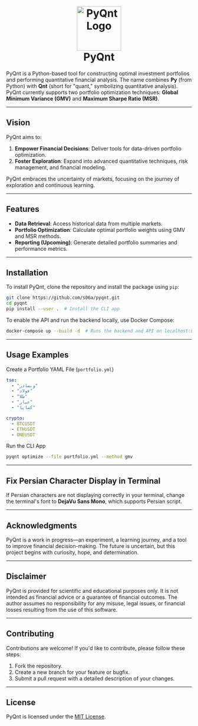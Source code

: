 <h1 align="center">
    <a href="https://github.com/s06a/pyqnt"><img alt="PyQnt Logo" src="https://github.com/user-attachments/assets/5191a09c-4c00-40ab-92af-b5defa7835af" width="120"></a><br>PyQnt
</h1>

PyQnt is a Python-based tool for constructing optimal investment portfolios and performing quantitative financial analysis. The name combines **Py** (from Python) with **Qnt** (short for "quant," symbolizing quantitative analysis). PyQnt currently supports two portfolio optimization techniques: **Global Minimum Variance (GMV)** and **Maximum Sharpe Ratio (MSR)**.

---

## **Vision**

PyQnt aims to:
1. **Empower Financial Decisions**: Deliver tools for data-driven portfolio optimization.  
2. **Foster Exploration**: Expand into advanced quantitative techniques, risk management, and financial modeling.  

PyQnt embraces the uncertainty of markets, focusing on the journey of exploration and continuous learning.

---

## **Features**

- **Data Retrieval**: Access historical data from multiple markets.  
- **Portfolio Optimization**: Calculate optimal portfolio weights using GMV and MSR methods.  
- **Reporting (Upcoming)**: Generate detailed portfolio summaries and performance metrics.  

---

## **Installation**

To install PyQnt, clone the repository and install the package using `pip`:

```bash
git clone https://github.com/s06a/pyqnt.git
cd pyqnt
pip install --user .  # Install the CLI app
```

To enable the API and run the backend locally, use Docker Compose:

```bash
docker-compose up --build -d  # Runs the backend and API on localhost:8000
```

---

## **Usage Examples**

Create a Portfolio YAML File (`portfolio.yml`)

```yml
tse:
  - "وبصادر"
  - "فولاد"
  - "طلا"
  - "عیار"
  - "کساپا"

crypto:
  - BTCUSDT
  - ETHUSDT
  - ONEUSDT
```

Run the CLI App

```bash
pyqnt optimize --file portfolio.yml --method gmv
```

---

## **Fix Persian Character Display in Terminal**

If Persian characters are not displaying correctly in your terminal, change the terminal's font to **DejaVu Sans Mono**, which supports Persian script.

---

## **Acknowledgments**

PyQnt is a work in progress—an experiment, a learning journey, and a tool to improve financial decision-making. The future is uncertain, but this project begins with curiosity, hope, and determination.

---

## **Disclaimer**

PyQnt is provided for scientific and educational purposes only. It is not intended as financial advice or a guarantee of financial outcomes. The author assumes no responsibility for any misuse, legal issues, or financial losses resulting from the use of this software.

---

## **Contributing**

Contributions are welcome! If you'd like to contribute, please follow these steps:
1. Fork the repository.
2. Create a new branch for your feature or bugfix.
3. Submit a pull request with a detailed description of your changes.

---

## **License**

PyQnt is licensed under the [MIT License](https://github.com/s06a/pyqnt/blob/main/LICENSE).
